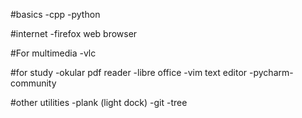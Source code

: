#basics
  -cpp
  -python

#internet
  -firefox web browser

#For multimedia
  -vlc

#for study
  -okular pdf reader
  -libre office
  -vim text editor
  -pycharm-community

#other utilities
  -plank (light dock)
  -git
  -tree
